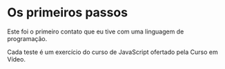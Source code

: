 # Os primeiros passos

Este foi o primeiro contato que eu tive com uma linguagem de programação.

Cada teste é um exercício do curso de JavaScript ofertado pela Curso em Vídeo.
